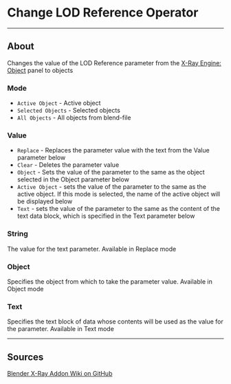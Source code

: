 # Change LOD Reference Operator

___

## About

Changes the value of the LOD Reference parameter from the [X-Ray Engine: Object](../addon-panels/panel-object.md) panel to objects

### Mode

- `Active Object` - Active object
- `Selected Objects` - Selected objects
- `All Objects` - All objects from blend-file

### Value

- `Replace` - Replaces the parameter value with the text from the Value parameter below
- `Clear` - Deletes the parameter value
- `Object` - Sets the value of the parameter to the same as the object selected in the Object parameter below
- `Active Object` - sets the value of the parameter to the same as the active object. If this mode is selected, the name of the active object will be displayed below
- `Text` - sets the value of the parameter to the same as the content of the text data block, which is specified in the Text parameter below

### String

The value for the text parameter. Available in Replace mode

### Object

Specifies the object from which to take the parameter value. Available in Object mode

### Text

Specifies the text block of data whose contents will be used as the value for the parameter. Available in Text mode

___

## Sources

[Blender X-Ray Addon Wiki on GitHub](https://github.com/PavelBlend/blender-xray/wiki/Panel-Props-Tools#change-lod-reference)
